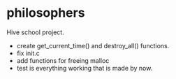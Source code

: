 # philosophers
Hive school project.


- create get_current_time() and destroy_all() functions.
- fix init.c
- add functions for freeing malloc
- test is everything working that is made by now.
